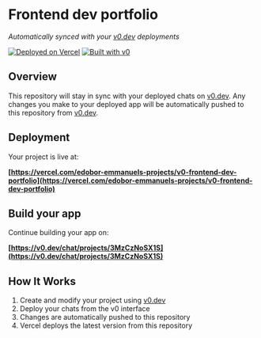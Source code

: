 # Frontend dev portfolio

*Automatically synced with your [v0.dev](https://v0.dev) deployments*

[![Deployed on Vercel](https://img.shields.io/badge/Deployed%20on-Vercel-black?style=for-the-badge&logo=vercel)](https://vercel.com/edobor-emmanuels-projects/v0-frontend-dev-portfolio)
[![Built with v0](https://img.shields.io/badge/Built%20with-v0.dev-black?style=for-the-badge)](https://v0.dev/chat/projects/3MzCzNoSX1S)

## Overview

This repository will stay in sync with your deployed chats on [v0.dev](https://v0.dev).
Any changes you make to your deployed app will be automatically pushed to this repository from [v0.dev](https://v0.dev).

## Deployment

Your project is live at:

**[https://vercel.com/edobor-emmanuels-projects/v0-frontend-dev-portfolio](https://vercel.com/edobor-emmanuels-projects/v0-frontend-dev-portfolio)**

## Build your app

Continue building your app on:

**[https://v0.dev/chat/projects/3MzCzNoSX1S](https://v0.dev/chat/projects/3MzCzNoSX1S)**

## How It Works

1. Create and modify your project using [v0.dev](https://v0.dev)
2. Deploy your chats from the v0 interface
3. Changes are automatically pushed to this repository
4. Vercel deploys the latest version from this repository